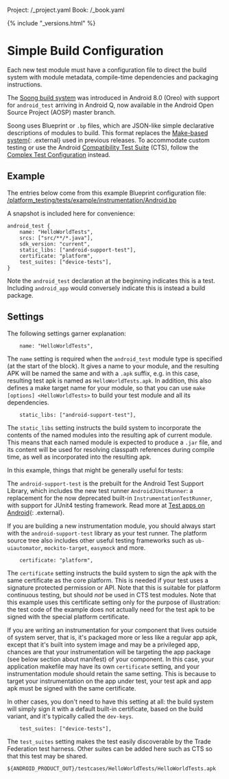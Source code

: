 Project: /_project.yaml
Book: /_book.yaml

{% include "_versions.html" %}

<!--
  Copyright 2018 The Android Open Source Project

  Licensed under the Apache License, Version 2.0 (the "License");
  you may not use this file except in compliance with the License.
  You may obtain a copy of the License at

      http://www.apache.org/licenses/LICENSE-2.0

  Unless required by applicable law or agreed to in writing, software
  distributed under the License is distributed on an "AS IS" BASIS,
  WITHOUT WARRANTIES OR CONDITIONS OF ANY KIND, either express or implied.
  See the License for the specific language governing permissions and
  limitations under the License.
-->

# Simple Build Configuration

Each new test module must have a configuration file to direct the build system
with module metadata, compile-time dependencies and packaging instructions.

The [Soong build system](https://android.googlesource.com/platform/build/soong/)
was introduced in Android 8.0 (Oreo) with support for `android_test` arriving in
Android Q, now available in the Android Open Source Project (AOSP) master
branch.

Soong uses Blueprint or `.bp` files, which are JSON-like simple declarative
descriptions of modules to build. This format replaces the
[Make-based system](https://developer.android.com/ndk/guides/android_mk){:
.external} used in previous releases. To accommodate custom testing or use the
Android [Compatibility Test Suite](compatibility/cts) (CTS), follow the
[Complex Test Configuration](/compatibility/tests/development/test-config)
instead.

## Example

The entries below come from this example Blueprint configuration file:
[/platform_testing/tests/example/instrumentation/Android.bp](https://android.googlesource.com/platform/platform_testing/+/master/tests/example/instrumentation/Android.bp)

A snapshot is included here for convenience:

```
android_test {
    name: "HelloWorldTests",
    srcs: ["src/**/*.java"],
    sdk_version: "current",
    static_libs: ["android-support-test"],
    certificate: "platform",
    test_suites: ["device-tests"],
}
```

Note the `android_test` declaration at the beginning indicates this is a test.
Including `android_app` would conversely indicate this is instead a build
package.

## Settings

The following settings garner explanation:

```
    name: "HelloWorldTests",
```

The `name` setting is required when the `android_test` module type is specified
(at the start of the block). It gives a name to your module, and the resulting
APK will be named the same and with a `.apk` suffix, e.g. in this case,
resulting test apk is named as `HelloWorldTests.apk`.  In addition, this also
defines a make target name for your module, so that you can use `make [options]
<HelloWorldTests>` to build your test module and all its dependencies.

```
    static_libs: ["android-support-test"],
```

The `static_libs` setting instructs the build system to incorporate the contents
of the named modules into the resulting apk of current module. This means that
each named module is expected to produce a `.jar` file, and its content will be
used for resolving classpath references during compile time, as well as
incorporated into the resulting apk.

In this example, things that might be generally useful for tests:

The `android-support-test` is the prebuilt for the Android Test Support Library,
which includes the new test runner `AndroidJUnitRunner`: a replacement for the
now deprecated built-in `InstrumentationTestRunner`, with support for JUnit4
testing framework. Read more at
[Test apps on Android](https://developer.android.com/training/testing/){:
.external}.

If you are building a new instrumentation module, you should always start with
the `android-support-test` library as your test runner. The platform source tree
also includes other useful testing frameworks such as `ub-uiautomator`,
`mockito-target`, `easymock` and more.

```
    certificate: "platform",
```

The `certificate` setting instructs the build system to sign the apk with the same
certificate as the core platform. This is needed if your test uses a signature
protected permission or API. Note that this is suitable for platform continuous
testing, but should *not* be used in CTS test modules. Note that this example
uses this certificate setting only for the purpose of illustration: the test code
of the example does not actually need for the test apk to be signed with the
special platform certificate.

If you are writing an instrumentation for your component that lives outside of
system server, that is, it's packaged more or less like a regular app apk,
except that it's built into system image and may be a privileged app, chances
are that your instrumentation will be targeting the app package (see below
section about manifest) of your component. In this case, your application
makefile may have its own `certificate` setting, and your instrumentation
module should retain the same setting. This is because to target your
instrumentation on the app under test, your test apk and app apk must be signed
with the same certificate.

In other cases, you don't need to have this setting at all: the build system
will simply sign it with a default built-in certificate, based on the build
variant, and it's typically called the `dev-keys`.

```
    test_suites: ["device-tests"],
```

The `test_suites` setting makes the test easily discoverable by the Trade
Federation test harness. Other suites can be added here such as CTS so that this
test may be shared.

```
${ANDROID_PRODUCT_OUT}/testcases/HelloWorldTests/HelloWorldTests.apk
```

